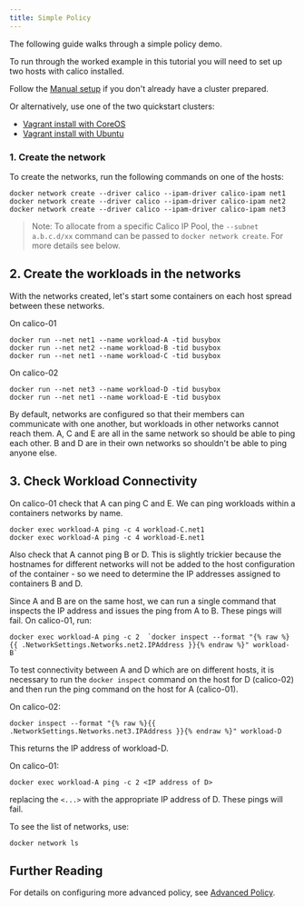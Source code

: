 ```yaml
---
title: Simple Policy
---
```


The following guide walks through a simple policy demo.

To run through the worked example in this tutorial you will need to set up two hosts
with calico installed.

Follow the
[Manual setup]({{site.baseurl}}/{{page.version}}/getting-started/docker/installation/manual)
if you don't already have a cluster prepared.

Or alternatively, use one of the two quickstart clusters:

- [Vagrant install with CoreOS]({{site.baseurl}}/{{page.version}}/getting-started/docker/installation/vagrant-coreos/)
- [Vagrant install with Ubuntu]({{site.baseurl}}/{{page.version}}/getting-started/docker/installation/vagrant-ubuntu)

### 1. Create the network

To create the networks, run the following commands on one of the hosts:

    docker network create --driver calico --ipam-driver calico-ipam net1
    docker network create --driver calico --ipam-driver calico-ipam net2
    docker network create --driver calico --ipam-driver calico-ipam net3

>Note: To allocate from a specific Calico IP Pool, the `--subnet a.b.c.d/xx` command can be passed to `docker network create`. For more details see below.

## 2. Create the workloads in the networks

With the networks created, let's start some containers on each host spread
between these networks.

On calico-01

    docker run --net net1 --name workload-A -tid busybox
    docker run --net net2 --name workload-B -tid busybox
    docker run --net net1 --name workload-C -tid busybox

On calico-02

    docker run --net net3 --name workload-D -tid busybox
    docker run --net net1 --name workload-E -tid busybox

By default, networks are configured so that their members can communicate with
one another, but workloads in other networks cannot reach them.  A, C and E are
all in the same network so should be able to ping each other.  B and D are in
their own networks so shouldn't be able to ping anyone else.

## 3. Check Workload Connectivity

On calico-01 check that A can ping C and E.  We can ping workloads within a
containers networks by name.

    docker exec workload-A ping -c 4 workload-C.net1
    docker exec workload-A ping -c 4 workload-E.net1

Also check that A cannot ping B or D.  This is slightly trickier because the
hostnames for different networks will not be added to the host configuration of
the container - so we need to determine the IP addresses assigned to containers
B and D.

Since A and B are on the same host, we can run a single command that inspects
the IP address and issues the ping from A to B. These pings will fail. On calico-01, run:

    docker exec workload-A ping -c 2  `docker inspect --format "{% raw %}{{ .NetworkSettings.Networks.net2.IPAddress }}{% endraw %}" workload-B`


To test connectivity between A and D which are on different hosts, it is
necessary to run the `docker inspect` command on the host for D (calico-02)
and then run the ping command on the host for A (calico-01).

On calico-02:

    docker inspect --format "{% raw %}{{ .NetworkSettings.Networks.net3.IPAddress }}{% endraw %}" workload-D

This returns the IP address of workload-D.

On calico-01:

    docker exec workload-A ping -c 2 <IP address of D>

replacing the `<...>` with the appropriate IP address of D.  These pings will
fail.

To see the list of networks, use:

    docker network ls

## Further Reading

For details on configuring more advanced policy, see
[Advanced Policy]({{site.baseurl}}/{{page.version}}/getting-started/docker/tutorials/advanced-policy).

